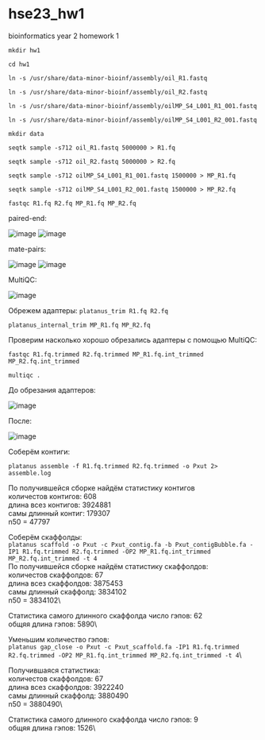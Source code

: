 # hse23_hw1
bioinformatics year 2 homework 1

```mkdir hw1```

```cd hw1```

```ln -s /usr/share/data-minor-bioinf/assembly/oil_R1.fastq```

```ln -s /usr/share/data-minor-bioinf/assembly/oil_R2.fastq```

```ln -s /usr/share/data-minor-bioinf/assembly/oilMP_S4_L001_R1_001.fastq```

```ln -s /usr/share/data-minor-bioinf/assembly/oilMP_S4_L001_R2_001.fastq```

```mkdir data```

```seqtk sample -s712 oil_R1.fastq 5000000 > R1.fq```

```seqtk sample -s712 oil_R2.fastq 5000000 > R2.fq```

```seqtk sample -s712 oilMP_S4_L001_R1_001.fastq 1500000 > MP_R1.fq```

```seqtk sample -s712 oilMP_S4_L001_R2_001.fastq 1500000 > MP_R2.fq```

```fastqc R1.fq R2.fq MP_R1.fq MP_R2.fq```

paired-end:

![image](https://github.com/JustKeonix/hse23_hw1/assets/24775932/eb2e304d-b7b5-4456-a963-606a3b6c7bc0)
![image](https://github.com/JustKeonix/hse23_hw1/assets/24775932/fde338f3-e500-4af7-a9ed-e7454e5f76e0)

mate-pairs:

![image](https://github.com/JustKeonix/hse23_hw1/assets/24775932/f58b119b-c88d-48ca-a2ed-f2df85b37dca)
![image](https://github.com/JustKeonix/hse23_hw1/assets/24775932/4b799fcf-1c74-4373-ba7f-e84e466e9e0a)

MultiQC:

![image](https://github.com/JustKeonix/hse23_hw1/assets/24775932/e760ca05-d105-4cbb-ac3e-218c493593c1)

Обрежем адаптеры:
```platanus_trim R1.fq R2.fq```

```platanus_internal_trim MP_R1.fq MP_R2.fq```

Проверим насколько хорошо обрезались адаптеры с помощью MultiQC:

```fastqc R1.fq.trimmed R2.fq.trimmed MP_R1.fq.int_trimmed MP_R2.fq.int_trimmed```

```multiqc .```

До обрезания адаптеров:

![image](https://github.com/JustKeonix/hse23_hw1/assets/24775932/18708886-4b6a-446a-a7db-fdb4a52cdb41)

После:

![image](https://github.com/JustKeonix/hse23_hw1/assets/24775932/a3ad13fa-6f61-476e-92cb-8cf8eecf7bf4)

Соберём контиги:

```platanus assemble -f R1.fq.trimmed R2.fq.trimmed -o Pxut 2> assemble.log```

По получившейся сборке найдём статистику контигов\
количестов контигов: 608\
длина всез контигов: 3924881\
самы длинный контиг: 179307\
n50 = 47797

Соберём скаффолды:\
```platanus scaffold -o Pxut -c Pxut_contig.fa -b Pxut_contigBubble.fa -IP1 R1.fq.trimmed R2.fq.trimmed -OP2 MP_R1.fq.int_trimmed MP_R2.fq.int_trimmed -t 4```\
По получившейся сборке найдём статистику скаффолдов:\
количестов скаффолдов: 67\
длина всез скаффолдов: 3875453\
самы длинный скаффолд: 3834102\
n50 = 3834102\

Статистика самого длинного скаффолда
число гэпов: 62\
общяя длина гэпов: 5890\

Уменьшим количество гэпов:\
```platanus gap_close -o Pxut -c Pxut_scaffold.fa -IP1 R1.fq.trimmed R2.fq.trimmed -OP2 MP_R1.fq.int_trimmed MP_R2.fq.int_trimmed -t 4```\

Получившаяся статистика:\
количестов скаффолдов: 67\
длина всез скаффолдов: 3922240\
самы длинный скаффолд: 3880490\
n50 = 3880490\

Статистика самого длинного скаффолда
число гэпов: 9\
общяя длина гэпов: 1526\




